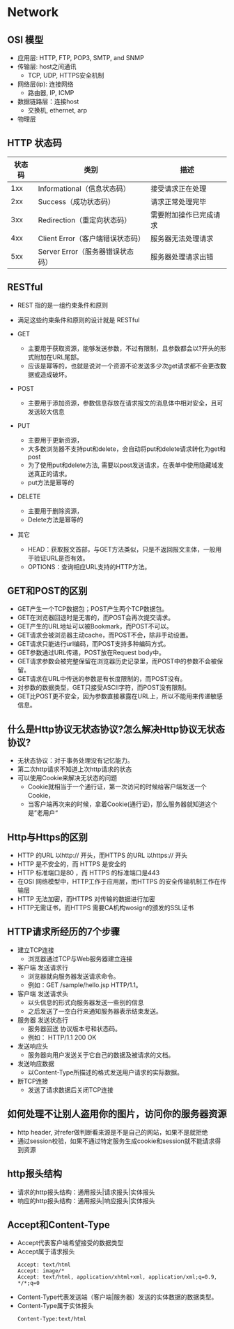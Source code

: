 # Network

## OSI 模型
* 应用层: HTTP, FTP, POP3, SMTP, and SNMP
* 传输层: host之间通讯
  * TCP, UDP, HTTPS安全机制
* 网络层(ip): 连接网络
  * 路由器, IP, ICMP
* 数据链路层：连接host
  * 交换机, ethernet, arp
* 物理层


 

## HTTP 状态码

| 状态码 | 类别                             | 描述                   |
| ------ | -------------------------------- | ---------------------- |
| 1xx    | Informational（信息状态码）      | 接受请求正在处理       |
| 2xx    | Success（成功状态码）            | 请求正常处理完毕       |
| 3xx    | Redirection（重定向状态码）      | 需要附加操作已完成请求 |
| 4xx    | Client Error（客户端错误状态码） | 服务器无法处理请求     |
| 5xx    | Server Error（服务器错误状态码） | 服务器处理请求出错     |

## RESTful
* REST 指的是一组约束条件和原则
* 满足这些约束条件和原则的设计就是 RESTful

* GET
  * 主要用于获取资源，能够发送参数，不过有限制，且参数都会以?开头的形 式附加在URL尾部。
  * 应该是幂等的，也就是说对一个资源不论发送多少次get请求都不会更改数据或造成破坏。
* POST
  * 主要用于添加资源，参数信息存放在请求报文的消息体中相对安全，且可发送较大信息
* PUT
  * 主要用于更新资源，
  * 大多数浏览器不支持put和delete，会自动将put和delete请求转化为get和post
  * 为了使用put和delete方法, 需要以post发送请求，在表单中使用隐藏域发送真正的请求。
  * put方法是幂等的
* DELETE
  * 主要用于删除资源，
  * Delete方法是幂等的

* 其它
  * HEAD：获取报文首部，与GET方法类似，只是不返回报文主体，一般用于验证URL是否有效。
  * OPTIONS：查询相应URL支持的HTTP方法。

## GET和POST的区别
* GET产生一个TCP数据包；POST产生两个TCP数据包。
* GET在浏览器回退时是无害的，而POST会再次提交请求。
* GET产生的URL地址可以被Bookmark，而POST不可以。
* GET请求会被浏览器主动cache，而POST不会，除非手动设置。
* GET请求只能进行url编码，而POST支持多种编码方式。
* GET参数通过URL传递，POST放在Request body中。
* GET请求参数会被完整保留在浏览器历史记录里，而POST中的参数不会被保留。
* GET请求在URL中传送的参数是有长度限制的，而POST没有。
* 对参数的数据类型，GET只接受ASCII字符，而POST没有限制。
* GET比POST更不安全，因为参数直接暴露在URL上，所以不能用来传递敏感信息。 


## 什么是Http协议无状态协议?怎么解决Http协议无状态协议?
* 无状态协议：对于事务处理没有记忆能力。
* 第二次http请求不知道上次http请求的状态
* 可以使用Cookie来解决无状态的问题
  * Cookie就相当于一个通行证，第一次访问的时候给客户端发送一个Cookie，
  * 当客户端再次来的时候，拿着Cookie(通行证)，那么服务器就知道这个是”老用户“

## Http与Https的区别
* HTTP 的URL 以http:// 开头，而HTTPS 的URL 以https:// 开头
* HTTP 是不安全的，而 HTTPS 是安全的
* HTTP 标准端口是80 ，而 HTTPS 的标准端口是443
* 在OSI 网络模型中，HTTP工作于应用层，而HTTPS 的安全传输机制工作在传输层
* HTTP 无法加密，而HTTPS 对传输的数据进行加密
* HTTP无需证书，而HTTPS 需要CA机构wosign的颁发的SSL证书


## HTTP请求所经历的7个步骤

* 建立TCP连接
  * 浏览器通过TCP与Web服务器建立连接
* 客户端 发送请求行
  * 浏览器就向服务器发送请求命令。
  * 例如：GET /sample/hello.jsp HTTP/1.1。
* 客户端 发送请求头
  * 以头信息的形式向服务器发送一些别的信息
  * 之后发送了一空白行来通知服务器表示结束发送。
* 服务器 发送状态行
  * 服务器回送 协议版本号和状态码。
  * 例如： HTTP/1.1 200 OK
* 发送响应头
  * 服务器向用户发送关于它自己的数据及被请求的文档。
* 发送响应数据
  * 以Content-Type所描述的格式发送用户请求的实际数据。
* 断TCP连接
  * 发送了请求数据后关闭TCP连接

## 如何处理不让别人盗用你的图片，访问你的服务器资源
* http header, 对refer做判断看来源是不是自己的网站，如果不是就拒绝
* 通过session校验，如果不通过特定服务生成cookie和session就不能请求得到资源

## http报头结构
* 请求的http报头结构：通用报头|请求报头|实体报头 
* 响应的http报头结构：通用报头|响应报头|实体报头

## Accept和Content-Type
* Accept代表客户端希望接受的数据类型
* Accept属于请求报头
  ```
  Accept: text/html
  Accept: image/*
  Accept: text/html, application/xhtml+xml, application/xml;q=0.9, */*;q=0
  ```
* Content-Type代表发送端（客户端|服务器）发送的实体数据的数据类型。
* Content-Type属于实体报头
  ```
  Content-Type:text/html
  ```

